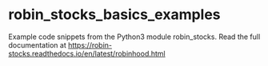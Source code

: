 # robin_stocks_basics_examples
Example code snippets from the Python3 module robin_stocks. Read the full documentation at https://robin-stocks.readthedocs.io/en/latest/robinhood.html

